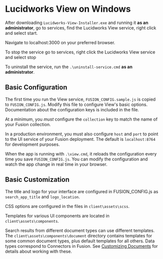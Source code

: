 # Lucidworks View on Windows

 After downloading `Lucidworks-View-Installer.exe` and running it **as an administrator**, go to services, find the Lucidworks View service, right click and select start.

 Navigate to localhost:3000 on your preferred browser.

 To stop the service go to services, right click the Lucidworks View service and select stop

 To uninstall the service, run the `.\uninstall-service.cmd` **as an administrator**.

## Basic Configuration

The first time you run the View service, `FUSION_CONFIG.sample.js` is copied to `FUSION_CONFIG.js`.  Modify this file to configure View's basic options.  Documentation about the configuration keys is included in the file.

At a minimum, you _must_ configure the `collection` key to match the name of your Fusion collection.

In a production environment, you must also configure `host` and `port` to point to the UI service of your Fusion deployment.  The default is `localhost:8764` for development purposes.

When the app is running with `.\view.cmd`, it reloads the configuration every time you save `FUSION_CONFIG.js`.  You can modify the configuration and watch the app change in real time in your browser.

## Basic Customization

The title and logo for your interface are configured in FUSION_CONFIG.js as `search_app_title` and `logo_location`.

CSS options are configured in the files in `client\assets\scss`.

Templates for various UI components are located in `client\assets\components`.

Search results from different document types can use different templates.  The `client\assets\components\document` directory contains templates for some common document types, plus default templates for all others.  Data types correspond to Connectors in Fusion.  See [Customizing Documents](docs/Customizing_Documents.md) for details about working with these.
